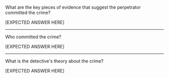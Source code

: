 What are the key pieces of evidence that suggest the perpetrator committed the crime?

[EXPECTED ANSWER HERE]

---

Who committed the crime?

[EXPECTED ANSWER HERE]

---

What is the detective's theory about the crime?

[EXPECTED ANSWER HERE]
